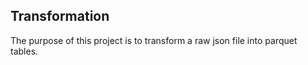 ## Transformation

The purpose of this project is to transform a raw json file into parquet tables.

